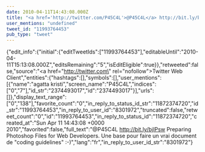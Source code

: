 ```yaml
---
date: 2010-04-11T14:43:08.000Z
title: "<a href='http://twitter.com/P45C4L'>@P45C4L</a> http://bit.ly/bjIPsw Preparing Photoshop Files for Web Developers. Une base pour faire un vrai document de coding guidelines :-)″"
user_mentions: "undefined"
tweet_id: "11993764453"
pub_type: "tweet"
---
```

{"edit_info":{"initial":{"editTweetIds":["11993764453"],"editableUntil":"2010-04-11T15:13:08.000Z","editsRemaining":"5","isEditEligible":true}},"retweeted":false,"source":"<a href=\"http://twitter.com\" rel=\"nofollow\">Twitter Web Client</a>","entities":{"hashtags":[],"symbols":[],"user_mentions":[{"name":"agatta kristi","screen_name":"P45C4L","indices":["0","7"],"id_str":"2374493017","id":"2374493017"}],"urls":[]},"display_text_range":["0","138"],"favorite_count":"0","in_reply_to_status_id_str":"11872374720","id_str":"11993764453","in_reply_to_user_id":"8301972","truncated":false,"retweet_count":"0","id":"11993764453","in_reply_to_status_id":"11872374720","created_at":"Sun Apr 11 14:43:08 +0000 2010","favorited":false,"full_text":"@P45C4L http://bit.ly/bjIPsw Preparing Photoshop Files for Web Developers. Une base pour faire un vrai document de \"coding guidelines\" :-)","lang":"fr","in_reply_to_user_id_str":"8301972"}
